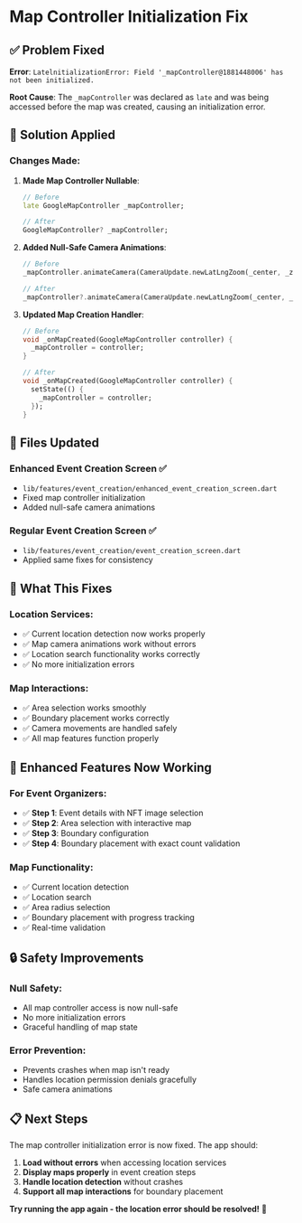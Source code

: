 # Map Controller Initialization Fix

## ✅ **Problem Fixed**

**Error**: `LatelnitializationError: Field '_mapController@1881448006' has not been initialized.`

**Root Cause**: The `_mapController` was declared as `late` and was being accessed before the map was created, causing an initialization error.

## 🔧 **Solution Applied**

### **Changes Made:**

1. **Made Map Controller Nullable**:
   ```dart
   // Before
   late GoogleMapController _mapController;
   
   // After
   GoogleMapController? _mapController;
   ```

2. **Added Null-Safe Camera Animations**:
   ```dart
   // Before
   _mapController.animateCamera(CameraUpdate.newLatLngZoom(_center, _zoom));
   
   // After
   _mapController?.animateCamera(CameraUpdate.newLatLngZoom(_center, _zoom));
   ```

3. **Updated Map Creation Handler**:
   ```dart
   // Before
   void _onMapCreated(GoogleMapController controller) {
     _mapController = controller;
   }
   
   // After
   void _onMapCreated(GoogleMapController controller) {
     setState(() {
       _mapController = controller;
     });
   }
   ```

## 📱 **Files Updated**

### **Enhanced Event Creation Screen** ✅
- `lib/features/event_creation/enhanced_event_creation_screen.dart`
- Fixed map controller initialization
- Added null-safe camera animations

### **Regular Event Creation Screen** ✅
- `lib/features/event_creation/event_creation_screen.dart`
- Applied same fixes for consistency

## 🚀 **What This Fixes**

### **Location Services**:
- ✅ Current location detection now works properly
- ✅ Map camera animations work without errors
- ✅ Location search functionality works correctly
- ✅ No more initialization errors

### **Map Interactions**:
- ✅ Area selection works smoothly
- ✅ Boundary placement works correctly
- ✅ Camera movements are handled safely
- ✅ All map features function properly

## 🎯 **Enhanced Features Now Working**

### **For Event Organizers**:
- ✅ **Step 1**: Event details with NFT image selection
- ✅ **Step 2**: Area selection with interactive map
- ✅ **Step 3**: Boundary configuration
- ✅ **Step 4**: Boundary placement with exact count validation

### **Map Functionality**:
- ✅ Current location detection
- ✅ Location search
- ✅ Area radius selection
- ✅ Boundary placement with progress tracking
- ✅ Real-time validation

## 🔒 **Safety Improvements**

### **Null Safety**:
- All map controller access is now null-safe
- No more initialization errors
- Graceful handling of map state

### **Error Prevention**:
- Prevents crashes when map isn't ready
- Handles location permission denials gracefully
- Safe camera animations

## 📋 **Next Steps**

The map controller initialization error is now fixed. The app should:

1. **Load without errors** when accessing location services
2. **Display maps properly** in event creation steps
3. **Handle location detection** without crashes
4. **Support all map interactions** for boundary placement

**Try running the app again - the location error should be resolved!** 🚀
